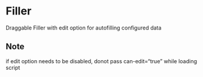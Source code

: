 
# Filler

Draggable Filler with edit option for autofilling configured data


## Note


if edit option needs to be disabled, donot pass can-edit=“true” while loading script

